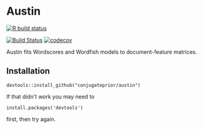 # Austin

<!-- badges: start -->
  [![R build status](https://github.com/conjugateprior/austin/workflows/R-CMD-check/badge.svg)](https://github.com/conjugateprior/austin/actions)
  <!-- badges: end -->

[![Build Status](https://travis-ci.org/conjugateprior/austin.svg?branch=master)](https://travis-ci.org/conjugateprior/austin) [![codecov](https://codecov.io/gh/conjugateprior/austin/branch/master/graph/badge.svg)](https://codecov.io/gh/conjugateprior/austin)

Austin fits Wordscores and Wordfish models to document-feature matrices.

## Installation

```
devtools::install_github("conjugateprior/austin")
```
If that didn't work you may need to 
```
install.packages('devtools')
```
first, then try again.


